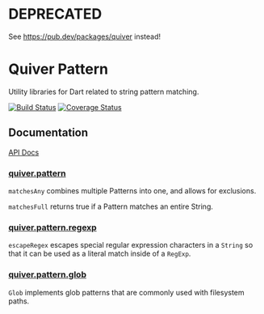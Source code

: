 # DEPRECATED

See https://pub.dev/packages/quiver instead!

Quiver Pattern
==============

Utility libraries for Dart related to string pattern matching.

[![Build Status](https://travis-ci.org/QuiverDart/quiver_pattern.svg?branch=master)](https://travis-ci.org/QuiverDart/quiver_pattern)
[![Coverage Status](https://img.shields.io/coveralls/QuiverDart/quiver_pattern.svg)](https://coveralls.io/r/QuiverDart/quiver_pattern)

## Documentation

[API Docs](http://www.dartdocs.org/documentation/quiver_pattern/latest)

### [quiver.pattern][]

`matchesAny` combines multiple Patterns into one, and allows for exclusions.

`matchesFull` returns true if a Pattern matches an entire String.

### [quiver.pattern.regexp][]

`escapeRegex` escapes special regular expression characters in a `String` so
that it can be used as a literal match inside of a `RegExp`.

### [quiver.pattern.glob][]

`Glob` implements glob patterns that are commonly used with filesystem paths.

[quiver.pattern]: https://www.dartdocs.org/documentation/quiver_pattern/latest/quiver.pattern/quiver.pattern-library.html
[quiver.pattern.glob]: https://www.dartdocs.org/documentation/quiver_pattern/latest/quiver.pattern.glob/quiver.pattern.glob-library.html
[quiver.pattern.regexp]: https://www.dartdocs.org/documentation/quiver_pattern/latest/quiver.pattern.regexp/quiver.pattern.regexp-library.html
